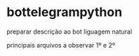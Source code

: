 # bottelegrampython

preparar descrição ao bot liguagem natural

principais arquivos a observar 1º e 2º
